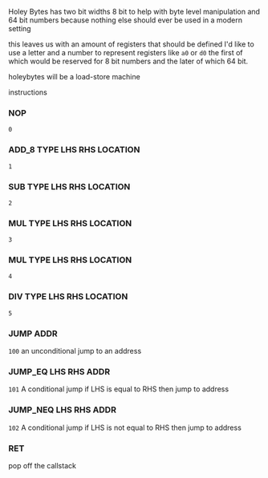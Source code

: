 Holey Bytes has two bit widths
8 bit to help with byte level manipulation and 64 bit numbers because nothing else should ever be used in a modern setting

this leaves us with an amount of registers that should be defined
I'd like to use a letter and a number to represent registers 
like `a0` or `d0` the first of which would be reserved for 8 bit numbers and the later of which 64 bit.



holeybytes will be a load-store machine





instructions
### NOP
`0`

### ADD_8 TYPE LHS RHS LOCATION
`1`
### SUB TYPE LHS RHS LOCATION
`2`
### MUL TYPE LHS RHS LOCATION
`3`
### MUL TYPE LHS RHS LOCATION
`4`
### DIV TYPE LHS RHS LOCATION
`5`

### JUMP ADDR
`100`
an unconditional jump to an address

### JUMP_EQ LHS RHS ADDR
`101`
A conditional jump 
if LHS is equal to RHS then jump to address
### JUMP_NEQ LHS RHS ADDR
`102`
A conditional jump 
if LHS is not equal to RHS then jump to address

### RET
pop off the callstack